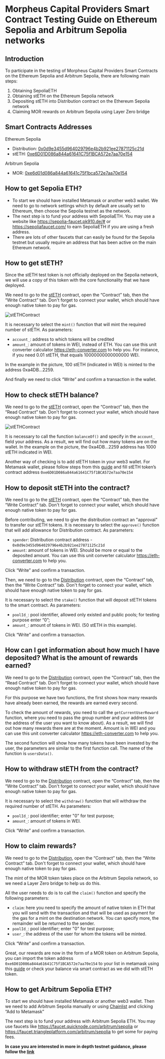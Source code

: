 # Morpheus Capital Providers Smart Contract Testing Guide on Ethereum Sepolia and Arbitrum Sepolia networks


## Introduction
To participate in the testing of Morpheus Capital Providers Smart Contracts on the Ethereum Sepolia and Arbitrum Sepolia, there are following main steps:
1) Obtaining SepoliaETH
2) Obtaining stETH on the Ethereum Sepolia network
3) Depositing stETH into Distribution contract on the Ethereum Sepolia network
4) Claiming MOR rewards on Arbitrum Sepolia using Layer Zero bridge


## Smart Contracts Addresses
Ethereum Sepolia 
- Distribution: [0x0d9e3455d964029796e4b2b921ee27871125c21d](https://sepolia.etherscan.io/address/0x0d9e3455d964029796e4b2b921ee27871125c21d#code) 
- stETH: [0xe6D01D086a844a61641C75f1BCA572e7aa70e154](https://sepolia.etherscan.io/token/0xe6D01D086a844a61641C75f1BCA572e7aa70e154)
  
Arbitrum Sepolia 
- MOR: [0xe6d01d086a844a61641c75f1bca572e7aa70e154](https://sepolia.arbiscan.io/address/0xe6d01d086a844a61641c75f1bca572e7aa70e154#code)


## How to get Sepolia ETH?
- To start we should have installed Metamask or another web3 wallet. We need to go to network settings which by default are usually set to Ethereum, then choose the Sepolia testnet as the network.
- The next step is to fund your address with SepoliaETH. You may use a website like https://sepolia-faucet.pk910.de/# or https://sepoliafaucet.com/ to earn SepoliaETH if you are using a fresh address.
- There are lots of other faucets that can easily be found for the Sepolia testnet but usually require an address that has been active on the main Ethereum network.


## How to get stETH?
Since the stETH test token is not officially deployed on the Sepolia network, we will use a copy of this token with the core functionality that we have deployed.

We need to go to the [stETH](https://sepolia.etherscan.io/address/0xe6D01D086a844a61641C75f1BCA572e7aa70e154#writeContract) contract, open the “Contract” tab, then the “Write Contract” tab. Don't forget to connect your wallet, which should have enough native token to pay for gas.

![stETHContract](https://github.com/antonbosss/fantastic-bassoon/blob/SepoliaTestnetGuide/stETH-580x648.png)

It is necessary to select the `mint()` function that will mint the required number of stETH. 
As parameters:
- `account_`: address to which tokens will be credited
- `amount_`: amount of tokens in WEI, instead of ETH. You can use this unit converter calculator https://eth-converter.com to help you. For instance, if you need 0.01 stETH, that equals 10000000000000000 WEI. 

In the example in the picture, 100 stETH (indicated in WEI) is minted to the address 0xa4DB...2259.

And finally we need to click “Write” and confirm a transaction in the wallet.


## How to check stETH balance?
We need to go to the [stETH](https://sepolia.etherscan.io/address/0xe6D01D086a844a61641C75f1BCA572e7aa70e154#readContract) contract, open the “Contract” tab, then the “Read Contract” tab. Don't forget to connect your wallet, which should have enough native token to pay for gas.

![stETHContract](https://github.com/antonbosss/fantastic-bassoon/blob/SepoliaTestnetGuide/check-stETH.png)

It is necessary to call the function `balanceOf()` and specify in the `account_` field your address. As a result, we will find out how many tokens are on the wallet.
In the example on the picture, the 0xa4DB...2259 address has 1000 stETH indicated in WEI.

Another way of checking is to add stETH token in your web3 wallet. For Metamask wallet, please follow steps from this [guide](https://support.metamask.io/hc/en-us/articles/360015489031-How-to-display-tokens-in-MetaMask#h_01FWH492CHY60HWPC28RW0872H) and fill stETH token’s contract address `0xe6D01D086a844a61641C75f1BCA572e7aa70e154`


## How to deposit stETH into the contract?
We need to go to the [stETH](https://sepolia.etherscan.io/address/0xe6D01D086a844a61641C75f1BCA572e7aa70e154#writeContract) contract, open the “Contract” tab, then the “Write Contract” tab. Don't forget to connect your wallet, which should have enough native token to pay for gas.

Before contributing, we need to give the distribution contract an "approval" to transfer our stETH tokens. It is necessary to select the `approve()` function that will add allowance for Distribution contract. As parameters:
- `spender`: Distribution contract address - `0x0d9e3455d964029796e4b2b921ee27871125c21d`
- `amount`: amount of tokens in WEI. Should be more or equal to the deposited amount. You can use this unit converter calculator https://eth-converter.com to help you.

Click “Write” and confirm a transaction.

Then, we need to go to the [Distribution](https://sepolia.etherscan.io/address/0x0d9e3455d964029796e4b2b921ee27871125c21d#writeProxyContract) contract, open the “Contract” tab, then the “Write Contract” tab. Don't forget to connect your wallet, which should have enough native token to pay for gas.

It is necessary to select the `stake()` function that will deposit stETH tokens to the smart contract. As parameters:
- `poolId_`: pool identifier, allowed only existed and public pools; for testing purpose enter “0”;
- `amount_`: amount of tokens in WEI. (50 stETH in this example).

Click “Write” and confirm a transaction.


## How can I get information about how much I have deposited? What is the amount of rewards earned?
We need to go to the [Distribution](https://sepolia.etherscan.io/address/0x0d9e3455d964029796e4b2b921ee27871125c21d#readProxyContract) contract, open the “Contract” tab, then the “Read Contract” tab. Don't forget to connect your wallet, which should have enough native token to pay for gas.

For this purpose we have two functions, the first shows how many rewards have already been earned, the rewards are earned every second.

To check the amount of rewards, you need to call the `getCurrentUserReward` function, where you need to pass the group number and your address (or the address of the user you want to know about). As a result, we will find out how many rewards there are at the moment. Amount is in WEI and you can use this unit converter calculator https://eth-converter.com to help you.

The second function will show how many tokens have been invested by the user, the parameters are similar to the first function call. The name of the function is `usersData()`.


## How to withdraw stETH from the contract?
We need to go to the [Distribution](https://sepolia.etherscan.io/address/0x0d9e3455d964029796e4b2b921ee27871125c21d#writeProxyContract) contract, open the “Contract” tab, then the “Write Contract” tab. Don't forget to connect your wallet, which should have enough native token to pay for gas.

It is necessary to select the `withdraw()` function that will withdraw the required number of stETH. As parameters:
- `poolId_`: pool identifier; enter "0" for test purpose;
- `amount_`: amount of tokens in WEI.

Click “Write” and confirm a transaction.


## How to claim rewards?
We need to go to the [Distribution](https://sepolia.etherscan.io/address/0x0d9e3455d964029796e4b2b921ee27871125c21d#writeProxyContract), open the “Contract” tab, then the “Write Contract” tab. Don't forget to connect your wallet, which should have enough native token to pay for gas.

The mint of the MOR token takes place on the Arbitrum Sepolia network, so we need a Layer Zero bridge to help us do this. 

All the user needs to do is to call the `claim()` function and specify the following parameters:
- `claim`: here you need to specify the amount of native token in ETH that you will send with the transaction and that will be used as payment for the gas for a mint on the destination network. You can specify more, the remainder will be returned to the sender.
- `poolId_`: pool identifier; enter "0" for test purpose;
- `user_`: the address of the user for whom the tokens will be minted.
  
Click “Write” and confirm a transaction.

Great, our rewards are now in the form of a MOR token on Arbitrum Sepolia, you can import the token address `0xe6D01D086a844a61641C75f1BCA572e7aa70e154` to your list in metamask using this [guide](https://support.metamask.io/hc/en-us/articles/360015489031-How-to-display-tokens-in-MetaMask#h_01FWH492CHY60HWPC28RW0872H) or check your balance via smart contract as we did with stETH token.


## How to get Arbitrum Sepolia ETH?
To start we should have installed Metamask or another web3 wallet. Then we need to add Arbitrum Sepolia manually or using [Chainlist](https://chainlist.org/?testnets=true&search=arbitrum+sepolia) and clicking “Add to Metamask”

The next step is to fund your address with Arbitrum Sepolia ETH. You may use faucets like https://faucet.quicknode.com/arbitrum/sepolia or https://faucet.triangleplatform.com/arbitrum/sepolia to get some for paying fees.

**In case you are interested in more in depth testnet guidance, please follow the [link](https://docs.google.com/document/d/1DbNx-CBpHjFUvIhbKHJSOshCKNTWlng7SeLzzn95AKY/edit)** 



